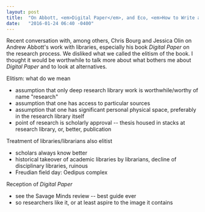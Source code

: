 ```yaml
---
layout: post
title:  "On Abbott, <em>Digital Paper</em>, and Eco, <em>How to Write a Thesis</em>"
date:   "2016-01-24 06:40 -0400"
---
```

Recent conversation with, among others, Chris Bourg and Jessica Olin on Andrew Abbott's work with libraries, especially his book _Digital Paper_ on the research process. We disliked what we called the elitism of the book. I thought it would be worthwhile to talk more about what bothers me about _Digital Paper_ and to look at alternatives.

Elitism: what do we mean
- assumption that only deep research library work is worthwhile/worthy of name "research"
- assumption that one has access to particular sources
- assumption that one has significant personal physical space, preferably in the research library itself
- point of research is scholarly approval -- thesis housed in stacks at research library, or, better, publication

Treatment of libraries/librarians also elitist
- scholars always know better
- historical takeover of academic libraries by librarians, decline of disciplinary libraries, ruinous
- Freudian field day: Oedipus complex

Reception of _Digital Paper_
- see the Savage Minds review -- best guide ever
- so researchers like it, or at least aspire to the image it contains
